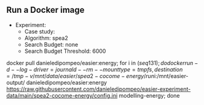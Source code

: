 
## Run a Docker image

 - Experiment: 
   - Case study: 
   - Algorithm: spea2
   - Search Budget: none
   - Search Budget Threshold: 6000

docker pull danieledipompeo/easier:energy; for i in $(seq 1 31); do docker run -d --log-driver=journald --rm --mount type=tmpfs,destination=/tmp -v /mnt/data/easier/spea2-cocome-energy/run$i:/mnt/easier-output/ danieledipompeo/easier:energy https://raw.githubusercontent.com/danieledipompeo/easier-experiment-data/main/spea2-cocome-energy/config.ini modelling-energy; done 

